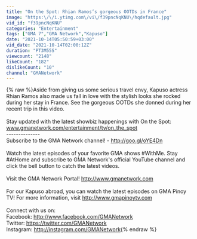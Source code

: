 ```yaml
---
title: "On the Spot: Rhian Ramos’s gorgeous OOTDs in France"
image: "https:\/\/i.ytimg.com\/vi\/f39pncNqKNU\/hqdefault.jpg"
vid_id: "f39pncNqKNU"
categories: "Entertainment"
tags: ["GMA 7","GMA Network","Kapuso"]
date: "2021-10-14T05:50:59+03:00"
vid_date: "2021-10-14T02:00:12Z"
duration: "PT3M55S"
viewcount: "2148"
likeCount: "182"
dislikeCount: "10"
channel: "GMANetwork"
---
```

{% raw %}Aside from giving us some serious travel envy, Kapuso actress Rhian Ramos also made us fall in love with the stylish looks she rocked during her stay in France. See the gorgeous OOTDs she donned during her recent trip in this video.<br /><br />Stay updated with the latest showbiz happenings with On the Spot:<br />www.gmanetwork.com/entertainment/tv/on_the_spot<br />--------------<br />Subscribe to the GMA Network channel! - <a rel="nofollow" target="blank" href="http://goo.gl/oYE4Dn">http://goo.gl/oYE4Dn</a><br /><br />Watch the latest episodes of your favorite GMA shows #WithMe. Stay #AtHome and subscribe to GMA Network's official YouTube channel and click the bell button to catch the latest videos.<br /><br />Visit the GMA Network Portal! <a rel="nofollow" target="blank" href="http://www.gmanetwork.com">http://www.gmanetwork.com</a><br /><br />For our Kapuso abroad, you can watch the latest episodes on GMA Pinoy TV! For more information, visit <a rel="nofollow" target="blank" href="http://www.gmapinoytv.com">http://www.gmapinoytv.com</a><br /><br />Connect with us on:<br />Facebook: <a rel="nofollow" target="blank" href="http://www.facebook.com/GMANetwork">http://www.facebook.com/GMANetwork</a><br />Twitter: <a rel="nofollow" target="blank" href="https://twitter.com/GMANetwork">https://twitter.com/GMANetwork</a><br />Instagram: <a rel="nofollow" target="blank" href="http://instagram.com/GMANetwork">http://instagram.com/GMANetwork</a>{% endraw %}
